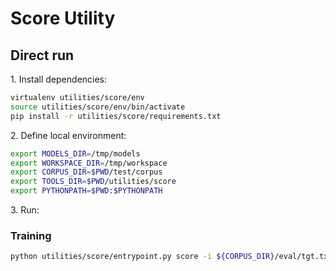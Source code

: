 # Score Utility

## Direct run

1\. Install dependencies:

```bash
virtualenv utilities/score/env
source utilities/score/env/bin/activate
pip install -r utilities/score/requirements.txt
```

2\. Define local environment:

```bash
export MODELS_DIR=/tmp/models
export WORKSPACE_DIR=/tmp/workspace
export CORPUS_DIR=$PWD/test/corpus
export TOOLS_DIR=$PWD/utilities/score
export PYTHONPATH=$PWD:$PYTHONPATH
```

3\. Run:

### Training

```bash
python utilities/score/entrypoint.py score -i ${CORPUS_DIR}/eval/tgt.txt -r ${CORPUS_DIR}/eval/ref.txt -l en
```
